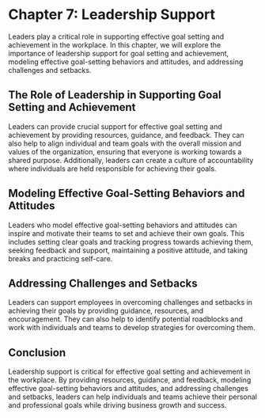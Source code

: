Chapter 7: Leadership Support
=============================

Leaders play a critical role in supporting effective goal setting and achievement in the workplace. In this chapter, we will explore the importance of leadership support for goal setting and achievement, modeling effective goal-setting behaviors and attitudes, and addressing challenges and setbacks.

The Role of Leadership in Supporting Goal Setting and Achievement
-----------------------------------------------------------------

Leaders can provide crucial support for effective goal setting and achievement by providing resources, guidance, and feedback. They can also help to align individual and team goals with the overall mission and values of the organization, ensuring that everyone is working towards a shared purpose. Additionally, leaders can create a culture of accountability where individuals are held responsible for achieving their goals.

Modeling Effective Goal-Setting Behaviors and Attitudes
-------------------------------------------------------

Leaders who model effective goal-setting behaviors and attitudes can inspire and motivate their teams to set and achieve their own goals. This includes setting clear goals and tracking progress towards achieving them, seeking feedback and support, maintaining a positive attitude, and taking breaks and practicing self-care.

Addressing Challenges and Setbacks
----------------------------------

Leaders can support employees in overcoming challenges and setbacks in achieving their goals by providing guidance, resources, and encouragement. They can also help to identify potential roadblocks and work with individuals and teams to develop strategies for overcoming them.

Conclusion
----------

Leadership support is critical for effective goal setting and achievement in the workplace. By providing resources, guidance, and feedback, modeling effective goal-setting behaviors and attitudes, and addressing challenges and setbacks, leaders can help individuals and teams achieve their personal and professional goals while driving business growth and success.
